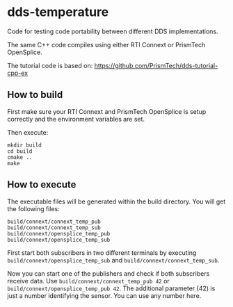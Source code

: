 # dds-temperature
Code for testing code portability between different DDS implementations.

The same C++ code compiles using either RTI Connext or PrismTech OpenSplice.

The tutorial code is based on: https://github.com/PrismTech/dds-tutorial-cpp-ex

## How to build

First make sure your RTI Connext and PrismTech OpenSplice is setup correctly and the environment variables are set.

Then execute:

    mkdir build
    cd build
    cmake ..
    make

## How to execute

The executable files will be generated within the build directory.
You will get the following files:

    build/connext/connext_temp_pub
    build/connext/connext_temp_sub
    build/connext/opensplice_temp_pub
    build/connext/opensplice_temp_sub
    
First start both subscribers in two different terminals by executing `build/connext/opensplice_temp_sub` and `build/connext/connext_temp_sub`.

Now you can start one of the publishers and check if both subscribers receive data. Use `build/connext/connext_temp_pub 42` or `build/connext/opensplice_temp_pub 42`.
The additional parameter (42) is just a number identifying the sensor. You can use any number here.
